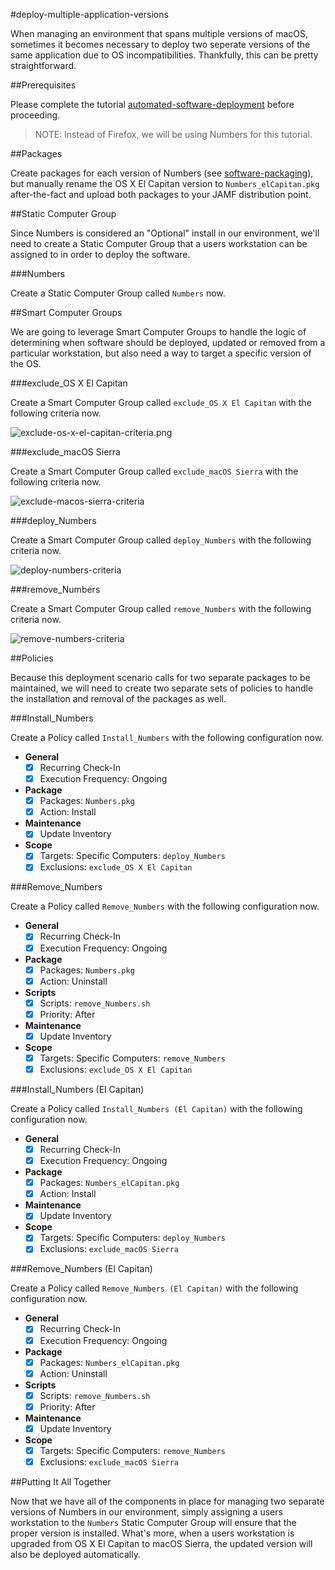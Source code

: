 #deploy-multiple-application-versions

When managing an environment that spans multiple versions of macOS, sometimes it becomes necessary to deploy two seperate versions of the same application due to OS incompatibilities. Thankfully, this can be pretty straightforward.

##Prerequisites

Please complete the tutorial [automated-software-deployment](https://github.com/ToplessBanana/tutorials/tree/master/HOW-TO-automated-software-deployment) before proceeding.

> NOTE: Instead of Firefox, we will be using Numbers for this tutorial.

##Packages

Create packages for each version of Numbers (see [software-packaging](https://github.com/ToplessBanana/tutorials/tree/master/HOW-TO-software-packaging)), but manually rename the OS X El Capitan version to `Numbers_elCapitan.pkg` after-the-fact and upload both packages to your JAMF distribution point.

##Static Computer Group

Since Numbers is considered an "Optional" install in our environment, we'll need to create a Static Computer Group that a users workstation can be assigned to in order to deploy the software.

###Numbers

Create a Static Computer Group called `Numbers` now.

##Smart Computer Groups

We are going to leverage Smart Computer Groups to handle the logic of determining when software should be deployed, updated or removed from a particular workstation, but also need a way to target a specific version of the OS.

###exclude_OS X El Capitan

Create a Smart Computer Group called `exclude_OS X El Capitan` with the following criteria now.

![exclude-os-x-el-capitan-criteria.png](https://github.com/ToplessBanana/tutorials/blob/master/HOW-TO-deploy-multiple-application-versions/resources/exclude-os-x-el-capitan-criteria.png)

###exclude_macOS Sierra

Create a Smart Computer Group called `exclude_macOS Sierra` with the following criteria now.

![exclude-macos-sierra-criteria](https://github.com/ToplessBanana/tutorials/blob/master/HOW-TO-deploy-multiple-application-versions/resources/exclude-macos-sierra-criteria.png)

###deploy_Numbers

Create a Smart Computer Group called `deploy_Numbers` with the following criteria now.

![deploy-numbers-criteria](https://github.com/ToplessBanana/tutorials/blob/master/HOW-TO-deploy-multiple-application-versions/resources/deploy-numbers-criteria.png)

###remove_Numbers

Create a Smart Computer Group called `remove_Numbers` with the following criteria now.

![remove-numbers-criteria](https://github.com/ToplessBanana/tutorials/blob/master/HOW-TO-deploy-multiple-application-versions/resources/remove-numbers-criteria.png)

##Policies

Because this deployment scenario calls for two separate packages to be maintained, we will need to create two separate sets of policies to handle the installation and removal of the packages as well.

###Install_Numbers

Create a Policy called `Install_Numbers` with the following configuration now.

- **General**
  - [x] Recurring Check-In
  - [x] Execution Frequency: Ongoing
- **Package**
  - [x] Packages: `Numbers.pkg`
  - [x] Action: Install
- **Maintenance**
  - [x] Update Inventory
- **Scope**
  - [x] Targets: Specific Computers: `deploy_Numbers`
  - [x] Exclusions: `exclude_OS X El Capitan`

###Remove_Numbers

Create a Policy called `Remove_Numbers` with the following configuration now.

- **General**
  - [x] Recurring Check-In
  - [x] Execution Frequency: Ongoing
- **Package**
  - [x] Packages: `Numbers.pkg`
  - [x] Action: Uninstall
- **Scripts**
  - [x] Scripts: `remove_Numbers.sh`
  - [x] Priority: After
- **Maintenance**
  - [x] Update Inventory
- **Scope**
  - [x] Targets: Specific Computers: `remove_Numbers`
  - [x] Exclusions: `exclude_OS X El Capitan`
  
###Install_Numbers (El Capitan)

Create a Policy called `Install_Numbers (El Capitan)` with the following configuration now.

- **General**
  - [x] Recurring Check-In
  - [x] Execution Frequency: Ongoing
- **Package**
  - [x] Packages: `Numbers_elCapitan.pkg`
  - [x] Action: Install
- **Maintenance**
  - [x] Update Inventory
- **Scope**
  - [x] Targets: Specific Computers: `deploy_Numbers`
  - [x] Exclusions: `exclude_macOS Sierra`

###Remove_Numbers (El Capitan)

Create a Policy called `Remove_Numbers (El Capitan)` with the following configuration now.

- **General**
  - [x] Recurring Check-In
  - [x] Execution Frequency: Ongoing
- **Package**
  - [x] Packages: `Numbers_elCapitan.pkg`
  - [x] Action: Uninstall
- **Scripts**
  - [x] Scripts: `remove_Numbers.sh`
  - [x] Priority: After
- **Maintenance**
  - [x] Update Inventory
- **Scope**
  - [x] Targets: Specific Computers: `remove_Numbers`
  - [x] Exclusions: `exclude_macOS Sierra`

##Putting It All Together

Now that we have all of the components in place for managing two separate versions of Numbers in our environment, simply assigning a users workstation to the `Numbers` Static Computer Group will ensure that the proper version is installed. What's more, when a users workstation is upgraded from OS X El Capitan to macOS Sierra, the updated version will also be deployed automatically.
